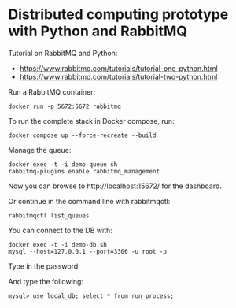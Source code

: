 # Distributed computing prototype with Python and RabbitMQ

Tutorial on RabbitMQ and Python: 
- https://www.rabbitmq.com/tutorials/tutorial-one-python.html
- https://www.rabbitmq.com/tutorials/tutorial-two-python.html

Run a RabbitMQ container:

```
docker run -p 5672:5672 rabbitmq
```

To run the complete stack in Docker compose, run:

```
docker compose up --force-recreate --build
```

Manage the queue:

```
docker exec -t -i demo-queue sh
rabbitmq-plugins enable rabbitmq_management
```

Now you can browse to http://localhost:15672/ for the dashboard.

Or continue in the command line with rabbitmqctl:

```
rabbitmqctl list_queues
```

You can connect to the DB with:

```
docker exec -t -i demo-db sh
mysql --host=127.0.0.1 --port=3306 -u root -p
```

Type in the password.

And type the following:

```
mysql> use local_db; select * from run_process;

```

